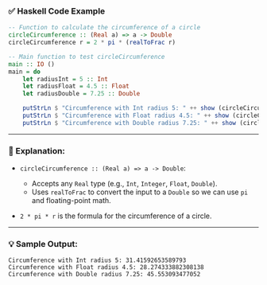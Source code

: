 

### ✅ Haskell Code Example

```haskell
-- Function to calculate the circumference of a circle
circleCircumference :: (Real a) => a -> Double
circleCircumference r = 2 * pi * (realToFrac r)

-- Main function to test circleCircumference
main :: IO ()
main = do
    let radiusInt = 5 :: Int
    let radiusFloat = 4.5 :: Float
    let radiusDouble = 7.25 :: Double

    putStrLn $ "Circumference with Int radius 5: " ++ show (circleCircumference radiusInt)
    putStrLn $ "Circumference with Float radius 4.5: " ++ show (circleCircumference radiusFloat)
    putStrLn $ "Circumference with Double radius 7.25: " ++ show (circleCircumference radiusDouble)
```

---

### 🧠 Explanation:

* `circleCircumference :: (Real a) => a -> Double`:

  * Accepts any `Real` type (e.g., `Int`, `Integer`, `Float`, `Double`).
  * Uses `realToFrac` to convert the input to a `Double` so we can use `pi` and floating-point math.
* `2 * pi * r` is the formula for the circumference of a circle.

---

### 💡 Sample Output:

```
Circumference with Int radius 5: 31.41592653589793
Circumference with Float radius 4.5: 28.274333882308138
Circumference with Double radius 7.25: 45.553093477052
```


